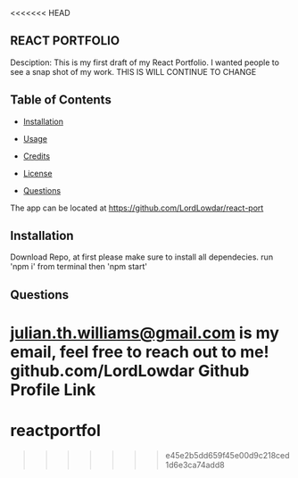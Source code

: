 <<<<<<< HEAD
## REACT PORTFOLIO

Desciption:
This is my first draft of my React Portfolio. I wanted people to see a snap shot of my work. THIS IS WILL CONTINUE TO CHANGE

## Table of Contents

- [Installation](#installation)

- [Usage](#usage)

- [Credits](#credits)

- [License](#license)

- [Questions](#questions)

The app can be located at https://github.com/LordLowdar/react-port

## Installation

Download Repo,
at first please make sure to install all dependecies.
run 'npm i' from terminal
then 'npm start'

## Questions

julian.th.williams@gmail.com is my email, feel free to reach out to me!
github.com/LordLowdar Github Profile Link
=======
# reactportfol
>>>>>>> e45e2b5dd659f45e00d9c218ced1d6e3ca74add8
